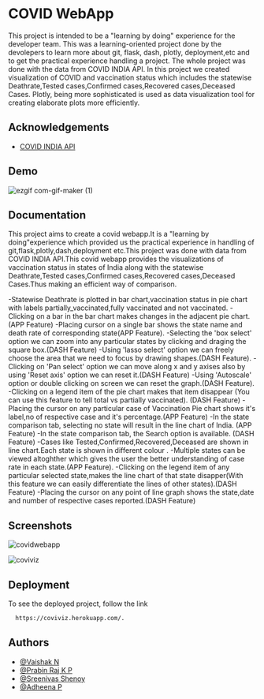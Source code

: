# COVID WebApp
This project is intended to be a "learning by doing" experience for the developer team.
This was a learning-oriented project done by the devolepers to learn more about git, flask, dash, plotly, deployment,etc and to get the practical experience handling a project. The whole project was done with the data from COVID INDIA API. In this 
project we created visualization of COVID and vaccination status which includes the statewise Deathrate,Tested cases,Confirmed cases,Recovered cases,Deceased Cases.
Plotly, being more sophisticated is used as data visualization tool  for creating elaborate plots more efficiently. 




## Acknowledgements

 - [COVID INDIA API](https://github.com/covid19india/api)
  


  
## Demo
 

  ![ezgif com-gif-maker (1)](https://user-images.githubusercontent.com/86158829/136753012-37c5a8cb-c2e2-4ba6-9171-277bc0241664.gif)

## Documentation
This project aims to create a covid webapp.It is a "learning by doing"experience which provided us the practical experience in handling of git,flask,plotly,dash,deployment etc.This project was done with data from COVID INDIA API.This covid webapp provides the visualizations of vaccination status in states of India along with the statewise Deathrate,Tested cases,Confirmed cases,Recovered cases,Deceased Cases.Thus making  an efficient way of comparison.

  -Statewise Deathrate is plotted in bar chart,vaccination status in pie chart with labels partially_vaccinated,fully vaccinated and not vaccinated.
  -Clicking on a bar in the bar chart makes changes in the adjacent pie chart. (APP Feature) 
  -Placing cursor on a single bar shows the state name and death rate of corresponding state(APP Feature).
  -Selecting the 'box select' option we can zoom into any particular states by clicking and draging the square box.(DASH Feature)
  -Using 'lasso select' option we can freely choose the area that we need to focus by drawing shapes.(DASH Feature).
  -Clicking on 'Pan select' option we can move along x and y axises also by using 'Reset axis' option we can reset it.(DASH Feature)
  -Using 'Autoscale' option or double clicking on screen we can reset the graph.(DASH Feature).
  -Clicking on a legend item of the pie chart makes that item disappear (You can use this feature to tell total vs partially vaccinated). (DASH Feature)
  -Placing the cursor on any particular case of Vaccination Pie chart shows it's label,no of respective case and it's percentage.(APP Feature)
  -In the state comparison tab, selecting no state will result in the line chart of India. (APP Feature)
  -In the state comparison tab, the Search option is available. (DASH Feature)
  -Cases like Tested,Confirmed,Recovered,Deceased are shown in line chart.Each state is shown in different colour .
  -Multiple states can be viewed altoghther which gives the user the better understanding of case rate in each state.(APP Feature).
  -Clicking on the legend item of any particular selected state,makes the line chart of that state disapper(With this feature we can easily differentiate the lines of        other states).(DASH Feature)
  -Placing the cursor on any point of line graph shows the state,date and number of respective cases reported.(DASH Feature)
  
## Screenshots

![covidwebapp](https://user-images.githubusercontent.com/86158829/136670586-05271c6a-27fd-40f1-adec-17026fc62bd8.png)

![coviviz](https://user-images.githubusercontent.com/86158829/136839294-3d6c8912-ed34-4d00-b2a3-0afdb152fd43.png)

## Deployment

To see the deployed project, follow the link

```bash
  https://coviviz.herokuapp.com/.
```
  
## Authors
- [@Vaishak N](https://github.com/VaishU2235)
- [@Prabin Raj K P](https://github.com/prabinrajkp)
- [@Sreenivas Shenoy](https://github.com/sreeni7799)
- [@Adheena P](https://github.com/Adheena19)
